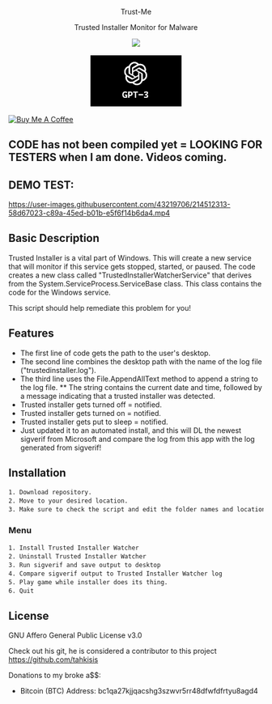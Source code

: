 <p align="center">
Trust-Me
</p>
<p align="center">
Trusted Installer Monitor for Malware
</p>

<p align="center">
  <img width="400" src="https://user-images.githubusercontent.com/43219706/214514153-e1e476a3-95f4-4903-8521-b9c58eed5f26.jpg"> 
</p>

<p align="center">
  <img width="180" src="https://github.com/shadowdevnotreal/Trust-Me/blob/main/Images/chat%20GPT3.png">
</p>

<a href="https://www.buymeacoffee.com/notarealdev" target="_blank"><img src="https://cdn.buymeacoffee.com/buttons/v2/default-blue.png" alt="Buy Me A Coffee" style="height: 40px !important;width: 145px !important;" ></a>

## CODE has not been compiled yet = LOOKING FOR TESTERS when I am done. Videos coming. ##
## DEMO TEST:
https://user-images.githubusercontent.com/43219706/214512313-58d67023-c89a-45ed-b01b-e5f6f14b6da4.mp4


## Basic Description
Trusted Installer is a vital part of Windows. This will create a new service that will monitor if this service gets stopped, started, or paused.
The code creates a new class called "TrustedInstallerWatcherService" that derives from the System.ServiceProcess.ServiceBase class. This class contains the code for the Windows service.

This script should help remediate this problem for you!

## Features
* The first line of code gets the path to the user's desktop.
* The second line combines the desktop path with the name of the log file ("trustedinstaller.log").
* The third line uses the File.AppendAllText method to append a string to the log file.
** The string contains the current date and time, followed by a message indicating that a trusted installer was detected.
* Trusted installer gets turned off = notified.
* Trusted installer gets turned on = notified.
* Trusted installer gets put to sleep = notified.
* Just updated it to an automated install, and this will DL the newest sigverif from Microsoft and compare the log from this app with the log generated from sigverif!


## Installation

```sh
1. Download repository.
2. Move to your desired location.
3. Make sure to check the script and edit the folder names and locations. By default it wants to install on your desktop.
```

### Menu
```sh
1. Install Trusted Installer Watcher
2. Uninstall Trusted Installer Watcher
3. Run sigverif and save output to desktop
4. Compare sigverif output to Trusted Installer Watcher log
5. Play game while installer does its thing.
6. Quit
```

## License
GNU Affero General Public License v3.0


Check out his git, he is considered a contributor to this project
https://github.com/tahkisis

Donations to my broke a$$:
* Bitcoin (BTC) Address: bc1qa27kjjqacshg3szwvr5rr48dfwfdfrtyu8agd4
